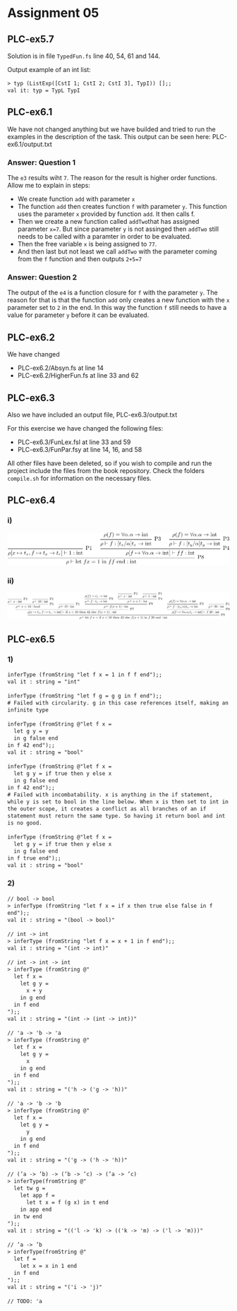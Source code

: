 # Assignment 05
## PLC-ex5.7
Solution is in file `TypedFun.fs` line 40, 54, 61 and 144.

Output example of an int list:
```
> typ (ListExp([CstI 1; CstI 2; CstI 3], TypI)) [];;
val it: typ = TypL TypI
```

## PLC-ex6.1
We have not changed anything but we have builded and tried to run the examples in the description of the task. This output can be seen here: PLC-ex6.1/output.txt

### Answer: Question 1
The `e3` results wiht `7`. The reason for the result is higher order functions. Allow me to explain in steps:
- We create function `add` with parameter `x`
- The function `add` then creates function `f` with parameter `y`. This function uses the parameter `x` provided by function `add`. It then calls f.
- Then we create a new function called `addTwo`that has assigned parameter `x=7`. But since parameter `y` is not assinged then `addTwo` still needs to be called with a paramter in order to be evaluated.
- Then the free variable `x` is being assigned to `77`.
- And then last but not least we call `addTwo` with the parameter coming from the `f` function and then outputs `2+5=7`

### Answer: Question 2
The output of the `e4` is a function closure for `f` with the parameter `y`. The reason for that is that the function `add` only creates a new function with the `x` parameter set to `2` in the end. In this way the function `f` still needs to have a value for parameter `y` before it can be evaluated.


## PLC-ex6.2
We have changed 
- PLC-ex6.2/Absyn.fs at line 14
- PLC-ex6.2/HigherFun.fs at line 33 and 62


## PLC-ex6.3
Also we have included an output file, PLC-ex6.3/output.txt

For this exercise we have changed the following files:
- PLC-ex6.3/FunLex.fsl at line 33 and 59
- PLC-ex6.3/FunPar.fsy at line 14, 16, and 58 

All other files have been deleted, so if you wish to compile and run the project include the files from the book repository. Check the folders `compile.sh` for information on the necessary files.


## PLC-ex6.4
### i)
![](./PLC-ex6.4/first.png)

### ii)
![](./PLC-ex6.4/second.png)


## PLC-ex6.5
### 1)
```
inferType (fromString "let f x = 1 in f f end");;
val it : string = "int"

inferType (fromString "let f g = g g in f end");;
# Failed with circularity. g in this case references itself, making an infinite type

inferType (fromString @"let f x =
  let g y = y
  in g false end
in f 42 end");;
val it : string = "bool"

inferType (fromString @"let f x =
  let g y = if true then y else x
  in g false end
in f 42 end");;
# Failed with incombatability. x is anything in the if statement, while y is set to bool in the line below. When x is then set to int in the outer scope, it creates a conflict as all branches of an if statement must return the same type. So having it return bool and int is no good.

inferType (fromString @"let f x =
  let g y = if true then y else x
  in g false end
in f true end");;
val it : string = "bool"
```

### 2)
```
// bool -> bool
> inferType (fromString "let f x = if x then true else false in f end");;
val it : string = "(bool -> bool)"

// int -> int
> inferType (fromString "let f x = x + 1 in f end");;
val it : string = "(int -> int)"

// int -> int -> int
> inferType (fromString @"
  let f x = 
    let g y =
      x + y
    in g end
  in f end
");;
val it : string = "(int -> (int -> int))"

// 'a -> 'b -> 'a
> inferType (fromString @"
  let f x = 
    let g y =
      x
    in g end
  in f end
");;
val it : string = "('h -> ('g -> 'h))"

// 'a -> 'b -> 'b
> inferType (fromString @"
  let f x = 
    let g y =
      y
    in g end
  in f end
");;
val it : string = "('g -> ('h -> 'h))"

// (’a -> ’b) -> (’b -> ’c) -> (’a -> ’c)
> inferType(fromString @"
  let tw g = 
    let app f =
      let t x = f (g x) in t end
    in app end 
  in tw end
");;
val it : string = "(('l -> 'k) -> (('k -> 'm) -> ('l -> 'm)))"

// ’a -> ’b 
> inferType(fromString @"
  let f =
    let x = x in 1 end
  in f end
");;
val it : string = "('i -> 'j)"

// TODO: 'a
```
